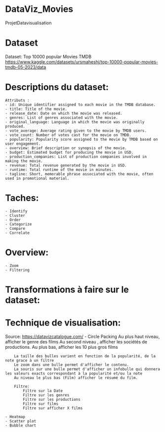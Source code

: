 # DataViz_Movies
 ProjetDatavisualisation

# Dataset
Dataset: Top 10000 popular Movies TMDB
https://www.kaggle.com/datasets/ursmaheshj/top-10000-popular-movies-tmdb-05-2023/data

# Descriptions du dataset:
    Attributs : 
    - id: Unique identifier assigned to each movie in the TMDB database.
    - title: Title of the movie.
    - release_date: Date on which the movie was released.
    - genres: List of genres associated with the movie.
    - original_language: Language in which the movie was originally produced.
    - vote_average: Average rating given to the movie by TMDB users.
    - vote_count: Number of votes cast for the movie on TMDB.
    - popularity: Popularity score assigned to the movie by TMDB based on user engagement.
    - overview: Brief description or synopsis of the movie.
    - budget: Estimated budget for producing the movie in USD.
    - production_companies: List of production companies involved in making the movie.
    - revenue: Total revenue generated by the movie in USD.
    - runtime: Total runtime of the movie in minutes.
    - tagline: Short, memorable phrase associated with the movie, often used in promotional material.
    

# Taches:
    - Identify
    - Cluster
    - Order
    - Categorize
    - Compare
    - Correlate

# Overview:
    - Zoom
    - Filtering

# Transformations à faire sur le dataset:



# Technique de visualisation:
Source: https://datavizcatalogue.com/
    - Circle Packing
        Au plus haut niveau, afficher le genre des films
        Au second niveau , afficher les sociétés de productions.
        Au plus bas, afficher les 10 plus gros films
        
        La taille des bulles varient en fonction de la popularité, de la note grace à un filtre
        Le zoom dans une bulle permet d'afficher le contenu. 
        La souris sur une bulle permet d'afficher un infobulle qui donnera les valeurs exacts correspondant à la popularité et/ou la note
        Au niveau le plus bas (Film) afficher le résumé du film.

        Filtre:
            Filtre sur la Date
            Filtre sur les genres
            Filtre sur les productions
            Filtre sur films
            Filtre sur afficher X films

    - Heatmap
    - Scatter plot
    - Bubble chart
